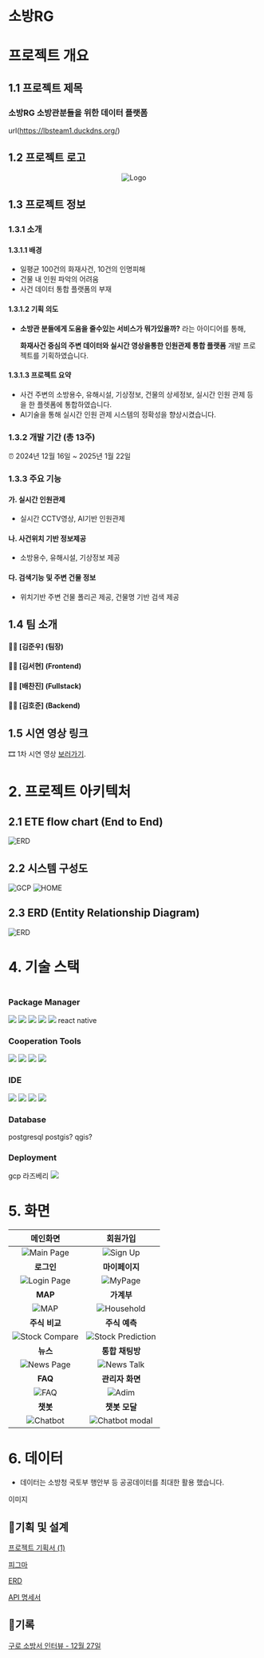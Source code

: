 # 소방RG

# 프로젝트 개요

## 1.1 프로젝트 제목

### 소방RG 소방관분들을 위한 데이터 플랫폼

url(https://lbsteam1.duckdns.org/)

## 1.2 프로젝트 로고

<div align="center">
    <img src="/readme/App_Logo_2.png" alt="Logo">
</div>

## 1.3 프로젝트 정보

### 1.3.1 소개

#### 1.3.1.1 배경

- 일평균 100건의 화재사건, 10건의 인명피해
- 건물 내 인원 파악의 어려움
- 사건 데이터 통합 플랫폼의 부재

#### 1.3.1.2 기획 의도

- **소방관 분들에게 도움을 줄수있는 서비스가 뭐가있을까?** 라는 아이디어를 통해,

  **화재사건 중심의 주변 데이터와 실시간 영상을통한 인원관제 통합 플랫폼** 개발 프로젝트를 기획하였습니다.

#### 1.3.1.3 프로젝트 요약

- 사건 주변의 소방용수, 유해시설, 기상정보, 건물의 상세정보, 실시간 인원 관제 등을 한 플렛폼에 통합하였습니다.
- AI기술을 통해 실시간 인원 관제 시스템의 정확성을 향상시켰습니다.

### 1.3.2 개발 기간 (총 13주)

⏰ 2024년 12월 16일 ~ 2025년 1월 22일

### 1.3.3 주요 기능

#### 가. 실시간 인원관제

- 실시간 CCTV영상, AI기반 인원관제

#### 나. 사건위치 기반 정보제공

- 소방용수, 유해시설, 기상정보 제공

#### 다. 검색기능 및 주변 건물 정보

- 위치기반 주변 건물 폴리곤 제공, 건물명 기반 검색 제공

## 1.4 팀 소개

#### 👩‍💻 [김준우] (팀장)

#### 👩‍💻 [김서현] (Frontend)

#### 👩‍💻 [배찬진] (Fullstack)

#### 👩‍💻 [김호준] (Backend)

## 1.5 시연 영상 링크

🎞 1차 시연 영상 [보러가기]().

# 2. 프로젝트 아키텍처

## 2.1 ETE flow chart (End to End)

![ERD](/readme/End_to_End.png)

## 2.2 시스템 구성도

![GCP](/readme/servergcp.png)
![HOME](/readme/serverhome.png)

## 2.3 ERD (Entity Relationship Diagram)

![ERD](/readme/erd.png)

# 4. 기술 스택

<div style="display:flex; flex-direction:column; align-items:flex-start;">

### <div align="center"> Package Manager </div>

<div align="center" >
<img src="https://img.shields.io/badge/Node.js-5FA04E?style=for-the-badge&logo=node.js&logoColor=white">
<img src="https://img.shields.io/badge/Python-3776AB?style=for-the-badge&logo=python&logoColor=white">
<img src="https://img.shields.io/badge/JavaScript-F7DF1E?style=for-the-badge&logo=javascript&logoColor=black">
<img src="https://img.shields.io/badge/CSS-1572B6?style=for-the-badge&logo=css3&logoColor=white">
<img src="https://img.shields.io/badge/React-61DAFB?style=for-the-badge&logo=react&logoColor=black">
  react native
</div>

### <div align="center"> Cooperation Tools </div>

<div align="center">
<img src="https://img.shields.io/badge/Figma-F24E1E?style=for-the-badge&logo=figma&logoColor=white">
<img src="https://img.shields.io/badge/GitHub-181717?style=for-the-badge&logo=github&logoColor=white">
<img src="https://img.shields.io/badge/Google Chrome-4285F4?style=for-the-badge&logo=Google Chrome&logoColor=white">
<img src="https://img.shields.io/badge/Notion-000000?style=for-the-badge&logo=notion&logoColor=white">
</div>

### <div align="center"> IDE </div>

<div align="center">
<img src="https://img.shields.io/badge/Visual Studio Code-007ACC?style=for-the-badge&logo=visualstudiocode&logoColor=white">
<img src="https://img.shields.io/badge/Jupyter-F37626?style=for-the-badge&logo=jupyter&logoColor=white">
<img src="https://img.shields.io/badge/Google Colab-F9AB00?style=for-the-badge&logo=Google Colab&logoColor=black">
<img src="https://img.shields.io/badge/Anaconda-44A833?style=for-the-badge&logo=Anaconda&logoColor=white">
</div>

### <div align="center"> Database </div>

<div align="center"> 
  postgresql
  postgis?
  qgis?
</div>

### <div align="center"> Deployment </div>

<div align="center">
  gcp
  라즈베리
<img src="https://img.shields.io/badge/Docker-2496ED?style=for-the-badge&logo=Docker&logoColor=white">
</div>
</div>

# 5. 화면

|                   **메인화면**                    |                    **회원가입**                     |
| :-----------------------------------------------: | :-------------------------------------------------: |
|       ![Main Page](./readme_image/main.png)       |        ![Sign Up](./readme_image/signUp.png)        |
|                    **로그인**                     |                   **마이페이지**                    |
|      ![Login Page](./readme_image/login.png)      |        ![MyPage](./readme_image/mypage.png)         |
|                      **MAP**                      |                     **가계부**                      |
|          ![MAP](./readme_image/map.png)           |     ![Household](./readme_image/household.png)      |
|                   **주식 비교**                   |                    **주식 예측**                    |
| ![Stock Compare](./readme_image/compareStock.png) | ![Stock Prediction](./readme_image/predicStock.png) |
|                     **뉴스**                      |                   **통합 채팅방**                   |
|       ![News Page](./readme_image/news.png)       |      ![News Talk](./readme_image/newsTalk.png)      |
|                      **FAQ**                      |                   **관리자 화면**                   |
|          ![FAQ](./readme_image/FAQ.png)           |          ![Adim](./readme_image/admin.png)          |
|                     **챗봇**                      |                    **챗봇 모달**                    |
|      ![Chatbot](./readme_image/chatbot.png)       | ![Chatbot modal](./readme_image/Chatbot-modal.png)  |

# 6. 데이터

- 데이터는 소방청 국토부 행안부 등 공공데이터를 최대한 활용 했습니다.

이미지

## 📑기획 및 설계

[프로젝트 기획서 (1)](https://www.notion.so/1-15fe53d1ead580fab8dbfd58365157d6?pvs=21)

[ 피그마](https://www.notion.so/15fe53d1ead58072b8eac135a5885668?pvs=21)

[ERD](https://www.notion.so/ERD-15fe53d1ead58066a508c7b4b22a065e?pvs=21)

[API 명세서](https://www.notion.so/API-15fe53d1ead580fbad80d353d133fc0b?pvs=21)

## 📄기록

[구로 소방서 인터뷰 - 12월 27일](https://www.notion.so/12-27-168e53d1ead5804fade6c4839acf15e4?pvs=21)
